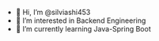 - 👋 Hi, I’m @silviashi453
- 👀 I’m interested in Backend Engineering
- 🌱 I’m currently learning Java-Spring Boot

<!---
silviashi453/silviashi453 is a ✨ special ✨ repository because its `README.md` (this file) appears on your GitHub profile.
You can click the Preview link to take a look at your changes.
--->
